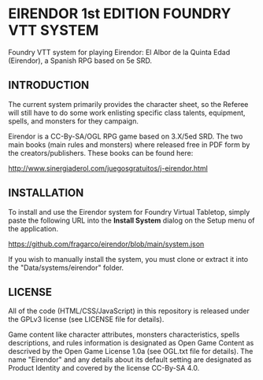 # EIRENDOR 1st EDITION FOUNDRY VTT SYSTEM

Foundry VTT system for playing Eirendor: El Albor de la Quinta Edad (Eirendor), a Spanish RPG based on 5e SRD.

## INTRODUCTION

The current system primarily provides the character sheet, so the Referee will still have to do some work enlisting specific class talents, equipment, spells, and monsters for they campaign.

Eirendor is a CC-By-SA/OGL RPG game based on 3.X/5ed SRD. The two main books (main rules and monsters) where released free in PDF form by the creators/publishers. These books can be found here:

http://www.sinergiaderol.com/juegosgratuitos/j-eirendor.html

## INSTALLATION

To install and use the Eirendor system for Foundry Virtual Tabletop, simply paste the following URL into the **Install System** dialog on the Setup menu of the application.

https://github.com/fragarco/eirendor/blob/main/system.json

If you wish to manually install the system, you must clone or extract it into the "Data/systems/eirendor" folder.

## LICENSE

All of the code (HTML/CSS/JavaScript) in this repository is released under the GPLv3 license (see LICENSE file for details).

Game content like character attributes, monsters characteristics, spells descriptions, and rules information is designated as Open Game Content as descrived by the Open Game License 1.0a (see OGL.txt file for details). The name "Eirendor" and any details about its default setting are designated as Product Identity and covered by the license CC-By-SA 4.0.
